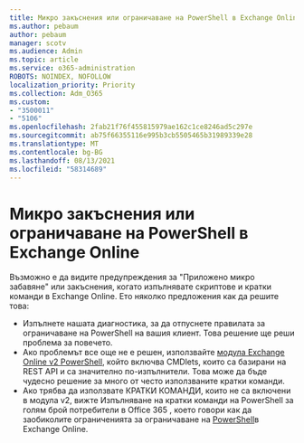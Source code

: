 ```yaml
---
title: Микро закъснения или ограничаване на PowerShell в Exchange Online
ms.author: pebaum
author: pebaum
manager: scotv
ms.audience: Admin
ms.topic: article
ms.service: o365-administration
ROBOTS: NOINDEX, NOFOLLOW
localization_priority: Priority
ms.collection: Adm_O365
ms.custom:
- "3500011"
- "5106"
ms.openlocfilehash: 2fab21f76f455815979ae162c1ce8246ad5c297e
ms.sourcegitcommit: ab75f66355116e995b3cb5505465b31989339e28
ms.translationtype: MT
ms.contentlocale: bg-BG
ms.lasthandoff: 08/13/2021
ms.locfileid: "58314689"
---
```

# <a name="micro-delays-or-throttling-in-exchange-online-powershell"></a>Микро закъснения или ограничаване на PowerShell в Exchange Online

Възможно е да видите предупреждения за "Приложено микро забавяне" или закъснения, когато изпълнявате скриптове и кратки команди в Exchange Online. Ето няколко предложения как да решите това:

- Изпълнете нашата диагностика, за да отпуснете правилата за ограничаване на PowerShell на вашия клиент. Това решение ще реши проблема за повечето.
- Ако проблемът все още не е решен, използвайте [модула Exchange Online v2 PowerShell](https://docs.microsoft.com/powershell/exchange/exchange-online/exchange-online-powershell-v2/exchange-online-powershell-v2?view=exchange-ps&preserve-view=true), който включва CMDlets, които са базирани на REST API и са значително по-изпълнители. Това може да бъде чудесно решение за много от често използваните кратки команди.
- Ако трябва да използвате КРАТКИ КОМАНДИ, които не са включени в модула v2, вижте Изпълняване на кратки команди на PowerShell за голям брой потребители в Office 365 , което говори как да заобиколите ограниченията за ограничаване на [PowerShell](https://techcommunity.microsoft.com/t5/exchange-team-blog/updated-running-powershell-cmdlets-for-large-numbers-of-users-in/ba-p/1000628#)в Exchange Online.
